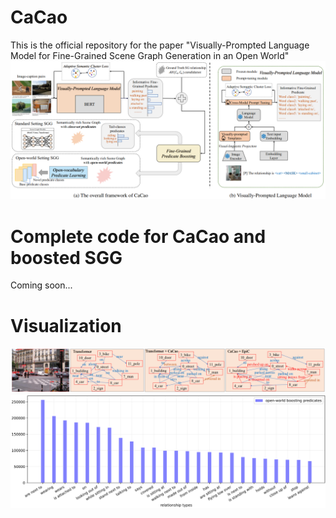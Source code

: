 # CaCao
This is the official repository for the paper "Visually-Prompted Language Model for Fine-Grained Scene Graph Generation in an Open World"
![framework](framework.png)
# Complete code for CaCao and boosted SGG
Coming soon...
# Visualization
![visualization](figures/visualization.png)
![visualization](figures/open-world.png)

